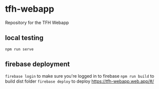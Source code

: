# tfh-webapp
Repository for the TFH Webapp

## local testing
`npm run serve`

## firebase deployment
`firebase login` to make sure you're logged in to firebase
`npm run build` to build dist folder
`firebase deploy` to deploy
https://tfh-webapp.web.app/#/